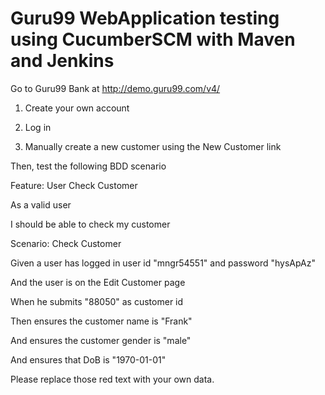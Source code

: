 # Guru99 WebApplication testing using CucumberSCM with Maven and Jenkins

Go to Guru99 Bank at http://demo.guru99.com/v4/

1. Create your own account

2. Log in

3. Manually create a new customer using the New Customer link

Then, test the following BDD scenario

Feature: User Check Customer

As a valid user

I should be able to check my customer

Scenario: Check Customer

Given a user has logged in user id "mngr54551" and password "hysApAz"

And the user is on the Edit Customer page

When he submits "88050" as customer id

Then ensures the customer name is "Frank"

And ensures the customer gender is "male"

And ensures that DoB is "1970-01-01"

Please replace those red text with your own data.
